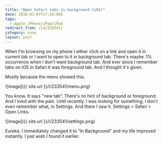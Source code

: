 ```yaml
---
title: "Open Safari tabs in background (iOS)"
date: 2016-01-07T17:26:00Z
tags:
  - Apple iPhone/iPad/iPod
redirect_from: /id/233541/
category: none
layout: post
---
```

When I'm browsing on my phone I either click on a link and open it in current tab or I want to open to it in background tab. There's maybe .1% occurrence when I don't want background tab. And ever since I remember tabs on iOS in Safari it was foreground tab. And I thought it's given.

<!-- excerpt -->

Mostly because the menu showed this.

![image]({{ site.url }}/i/233541/menu.png)

You know. It says "new tab". There's no hint of background or foreground. And I lived with the pain. Until recently. I was looking for something, I don't even remember what, in Settings. And there I saw it. Settings > Safari > Open Links.

![image]({{ site.url }}/i/233541/settings.png)

Eureka. I immediately changed it to "In Background" and my life improved instantly. I just wish I found it earlier.